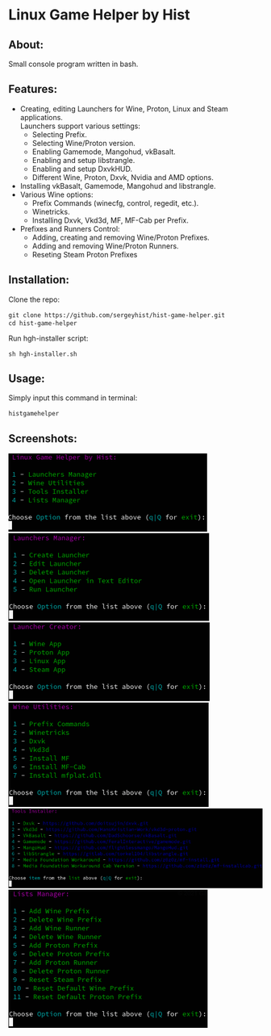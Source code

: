 # Linux Game Helper by Hist
## About:
Small console program written in bash.
## Features:
+ Creating, editing Launchers for Wine, Proton, Linux and Steam applications.   
 Launchers support various settings:   
   - Selecting Prefix.   
   - Selecting Wine/Proton version.   
   - Enabling Gamemode, Mangohud, vkBasalt.    
   - Enabling and setup libstrangle.   
   - Enabling and setup DxvkHUD.   
   - Different Wine, Proton, Dxvk, Nvidia and AMD options.
+ Installing vkBasalt, Gamemode, Mangohud and libstrangle.
+ Various Wine options:   
   - Prefix Commands (winecfg, control, regedit, etc.).   
   - Winetricks.   
   - Installing Dxvk, Vkd3d, MF, MF-Cab per Prefix.
+ Prefixes and Runners Control:   
   - Adding, creating and removing Wine/Proton Prefixes.   
   - Adding and removing Wine/Proton Runners.   
   - Reseting Steam Proton Prefixes
## Installation:
Clone the repo:

    git clone https://github.com/sergeyhist/hist-game-helper.git
    cd hist-game-helper

Run hgh-installer script:

    sh hgh-installer.sh
    
## Usage:
Simply input this command in terminal:

    histgamehelper
    
## Screenshots:
   ![Example 1](Screenshots/example1.png)
   ![Example 2](Screenshots/example2.png)
   ![Example 3](Screenshots/example3.png)
   ![Example 4](Screenshots/example4.png)
   ![Example 5](Screenshots/example5.png)
   ![Example 6](Screenshots/example6.png)